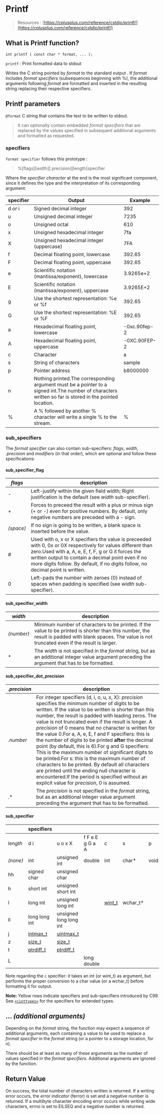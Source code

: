 # Printf

> Resources :
> [https://cplusplus.com/reference/cstdio/printf/](https://cplusplus.com/reference/cstdio/printf/)

## What is Printf function?

```
int printf ( const char * format, ... );
```

`printf` : Print formatted data to stdout

Writes the C string pointed by _format_ to the standard output . If _format_ includes _format specifiers_ (subsequences beginning with %), the additional arguments following _format_ are formatted and inserted in the resulting string replacing their respective specifiers.

## Printf parameters

`@format` C string that contains the text to be written to stdout.

> It can optionally contain embedded _format specifiers_ that are replaced by the values specified in subsequent additional arguments and formatted as requested.

### specifiers

`format specifier` follows this prototype :

>%\[flags\]\[width\]\[.precision\]\[length\]specifier

Where the _specifier character_ at the end is the most significant component, since it defines the type and the interpretation of its corresponding argument:

| specifier | Output | Example |
| --- | --- | --- |
| d _or_ i | Signed decimal integer | 392 |
| u | Unsigned decimal integer | 7235 |
| o | Unsigned octal | 610 |
| x | Unsigned hexadecimal integer | 7fa |
| X | Unsigned hexadecimal integer (uppercase) | 7FA |
| f | Decimal floating point, lowercase | 392.65 |
| F | Decimal floating point, uppercase | 392.65 |
| e | Scientific notation (mantissa/exponent), lowercase | 3.9265e+2 |
| E | Scientific notation (mantissa/exponent), uppercase | 3.9265E+2 |
| g | Use the shortest representation: %e or %f | 392.65 |
| G | Use the shortest representation: %E or %F | 392.65 |
| a | Hexadecimal floating point, lowercase | \-0xc.90fep-2 |
| A | Hexadecimal floating point, uppercase | \-0XC.90FEP-2 |
| c | Character | a |
| s | String of characters | sample |
| p | Pointer address | b8000000 |
| n | Nothing printed.The corresponding argument must be a pointer to a signed int.The number of characters written so far is stored in the pointed location. |  |
| % | A % followed by another % character will write a single % to the stream. | % |

### sub_specifiers

The _format specifier_ can also contain sub-specifiers: _flags_, _width_, _.precision_ and _modifiers_ (in that order), which are optional and follow these specifications:

#### sub_specifier_flag

| _flags_ | description |
| --- | --- |
| \- | Left-justify within the given field width; Right justification is the default (see _width_ sub-specifier). |
| + | Forces to preceed the result with a plus or minus sign (+ or \-) even for positive numbers. By default, only negative numbers are preceded with a \- sign. |
| _(space)_ | If no sign is going to be written, a blank space is inserted before the value. |
| # | Used with o, x or X specifiers the value is preceeded with 0, 0x or 0X respectively for values different than zero.Used with a, A, e, E, f, F, g or G it forces the written output to contain a decimal point even if no more digits follow. By default, if no digits follow, no decimal point is written. |
| 0 | Left-pads the number with zeroes (0) instead of spaces when padding is specified (see _width_ sub-specifier). |

#### sub_specifier_width

| _width_ | description |
| --- | --- |
| _(number)_ | Minimum number of characters to be printed. If the value to be printed is shorter than this number, the result is padded with blank spaces. The value is not truncated even if the result is larger. |
| \* | The _width_ is not specified in the _format_ string, but as an additional integer value argument preceding the argument that has to be formatted. |

#### sub_specifier_dot_precision

| _.precision_ | description |
| --- | --- |
| ._number_ | For integer specifiers (d, i, o, u, x, X): _precision_ specifies the minimum number of digits to be written. If the value to be written is shorter than this number, the result is padded with leading zeros. The value is not truncated even if the result is longer. A _precision_ of 0 means that no character is written for the value 0.For a, A, e, E, f and F specifiers: this is the number of digits to be printed **after** the decimal point (by default, this is 6).For g and G specifiers: This is the maximum number of significant digits to be printed.For s: this is the maximum number of characters to be printed. By default all characters are printed until the ending null character is encountered.If the period is specified without an explicit value for _precision_, 0 is assumed.|
| .\* | The _precision_ is not specified in the _format_ string, but as an additional integer value argument preceding the argument that has to be formatted. |The _length_ sub-specifier modifies the length of the data type. This is a chart showing the types used to interpret the corresponding arguments with and without _length_ specifier (if a different type is used, the proper type promotion or conversion is performed, if allowed):

#### sub_specifier

|  | specifiers | | | | | | |
| --- | --- |---|---|---|---|---|---|
| _length_ | d i | u o x X | f F e E g G a A | c | s | p | n |
| _(none)_ | int | unsigned int | double | int | char\* | void\* | int\* |
| hh | signed char | unsigned char | | | | | signed char\* |
| h | short int | unsigned short int | | | | | short int\* |
| l | long int | unsigned long int | | [wint\_t](https://cplusplus.com/wint_t) | wchar\_t\* | | long int\* |
| ll | long long int | unsigned long long int | | | | | long long int\* |
| j | [intmax\_t](https://cplusplus.com/intmax_t) | [uintmax\_t](https://cplusplus.com/uintmax_t) | | | | | [intmax\_t](https://cplusplus.com/intmax_t)\* |
| z | [size\_t](https://cplusplus.com/size_t) | [size\_t](https://cplusplus.com/size_t) | | | | | [size\_t](https://cplusplus.com/size_t)\* |
| t | [ptrdiff\_t](https://cplusplus.com/ptrdiff_t) | [ptrdiff\_t](https://cplusplus.com/ptrdiff_t) | | | | | [ptrdiff\_t](https://cplusplus.com/ptrdiff_t)\* |
| L | | | long double | | | | |

Note regarding the `c` specifier: it takes an int (or wint_t) as argument, but performs the proper conversion to a char value (or a wchar_t) before formatting it for output.

**Note:** Yellow rows indicate specifiers and sub-specifiers introduced by C99. See [`<cinttypes>`](https://cplusplus.com/%3Ccinttypes%3E) for the specifiers for extended types.

## ... _(additional arguments)_

Depending on the _format_ string, the function may expect a sequence of additional arguments, each containing a value to be used to replace a _format specifier_ in the _format_ string (or a pointer to a storage location, for n).

There should be at least as many of these arguments as the number of values specified in the _format specifiers_. Additional arguments are ignored by the function.

## Return Value

On success, the total number of characters written is returned.
If a writing error occurs, the _error indicator_ (ferror) is set and a negative number is returned. If a multibyte character encoding error occurs while writing wide characters, errno is set to EILSEQ and a negative number is returned.
